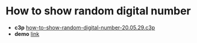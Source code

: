 # How to show random digital number

* **c3p** [how-to-show-random-digital-number-20.05.29.c3p](source/c3p/how-to-show-random-digital-number-20.05.29.c3p)
* **demo** [link](demo)
